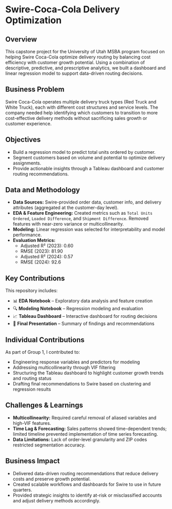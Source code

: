 # Swire-Coca-Cola Delivery Optimization

## Overview
This capstone project for the University of Utah MSBA program focused on helping Swire Coca-Cola optimize delivery routing by balancing cost efficiency with customer growth potential. Using a combination of descriptive, predictive, and prescriptive analytics, we built a dashboard and linear regression model to support data-driven routing decisions.

## Business Problem
Swire Coca-Cola operates multiple delivery truck types (Red Truck and White Truck), each with different cost structures and service levels. The company needed help identifying which customers to transition to more cost-effective delivery methods without sacrificing sales growth or customer experience.

## Objectives
- Build a regression model to predict total units ordered by customer.
- Segment customers based on volume and potential to optimize delivery assignments.
- Provide actionable insights through a Tableau dashboard and customer routing recommendations.

## Data and Methodology
- **Data Sources:** Swire-provided order data, customer info, and delivery attributes (aggregated at the customer-day level).
- **EDA & Feature Engineering:** Created metrics such as `Total Units Ordered`, `Loaded Difference`, and `Shipment Difference`. Removed features with near-zero variance or multicollinearity.
- **Modeling:** Linear regression was selected for interpretability and model performance.
- **Evaluation Metrics:**
  - Adjusted R² (2023): 0.60
  - RMSE (2023): 81.90
  - Adjusted R² (2024): 0.57
  - RMSE (2024): 92.6

## Key Contributions
This repository includes:
- 📊 **EDA Notebook** – Exploratory data analysis and feature creation
- 🔍 **Modeling Notebook** – Regression modeling and evaluation
- 📈 **Tableau Dashboard** – Interactive dashboard for routing decisions
- 🎯 **Final Presentation** – Summary of findings and recommendations

## Individual Contributions
As part of Group 1, I contributed to:
- Engineering response variables and predictors for modeling
- Addressing multicollinearity through VIF filtering
- Structuring the Tableau dashboard to highlight customer growth trends and routing status
- Drafting final recommendations to Swire based on clustering and regression results

## Challenges & Learnings
- **Multicollinearity:** Required careful removal of aliased variables and high-VIF features.
- **Time Lag & Forecasting:** Sales patterns showed time-dependent trends; limited timeline prevented implementation of time series forecasting.
- **Data Limitations:** Lack of order-level granularity and ZIP codes restricted segmentation accuracy.

## Business Impact
- Delivered data-driven routing recommendations that reduce delivery costs and preserve growth potential.
- Created scalable workflows and dashboards for Swire to use in future quarters.
- Provided strategic insights to identify at-risk or misclassified accounts and adjust delivery methods accordingly.

